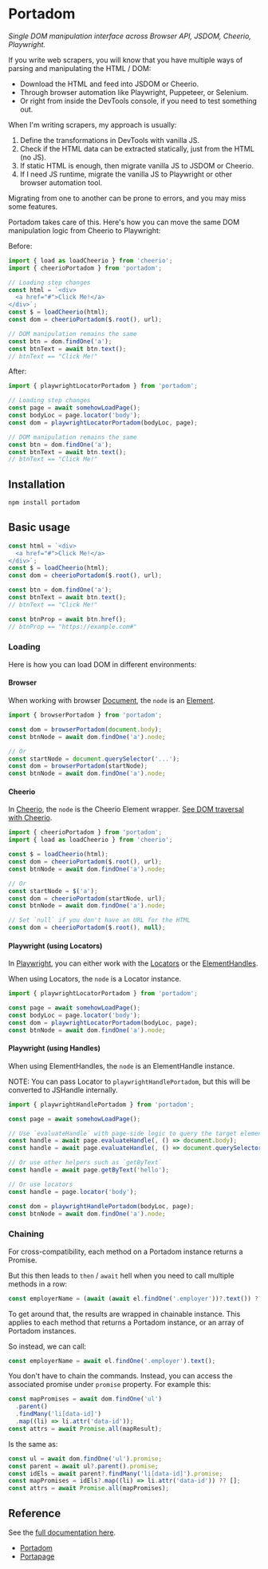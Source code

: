 # Portadom

*Single DOM manipulation interface across Browser API, JSDOM, Cheerio, Playwright.*

If you write web scrapers, you will know that you have multiple ways of parsing and manipulating the HTML / DOM:
- Download the HTML and feed into JSDOM or Cheerio.
- Through browser automation like Playwright, Puppeteer, or Selenium.
- Or right from inside the DevTools console, if you need to test something out.

When I'm writing scrapers, my approach is usually:
1. Define the transformations in DevTools with vanilla JS.
2. Check if the HTML data can be extracted statically, just from the HTML (no JS).
3. If static HTML is enough, then migrate vanilla JS to JSDOM or Cheerio.
4. If I need JS runtime, migrate the vanilla JS to Playwright or other browser automation tool.

Migrating from one to another can be prone to errors, and you may miss some features.

Portadom takes care of this. Here's how you can move the same DOM manipulation logic from Cheerio to Playwright:

Before:

```js
import { load as loadCheerio } from 'cheerio';
import { cheerioPortadom } from 'portadom';

// Loading step changes
const html = `<div>
  <a href="#">Click Me!</a>
</div>`;
const $ = loadCheerio(html);
const dom = cheerioPortadom($.root(), url);

// DOM manipulation remains the same
const btn = dom.findOne('a');
const btnText = await btn.text();
// btnText == "Click Me!"
```

After:

```js
import { playwrightLocatorPortadom } from 'portadom';

// Loading step changes
const page = await somehowLoadPage();
const bodyLoc = page.locator('body');
const dom = playwrightLocatorPortadom(bodyLoc, page);

// DOM manipulation remains the same
const btn = dom.findOne('a');
const btnText = await btn.text();
// btnText == "Click Me!"
```

## Installation

```sh
npm install portadom
```

## Basic usage

```js
const html = `<div>
  <a href="#">Click Me!</a>
</div>`;
const $ = loadCheerio(html);
const dom = cheerioPortadom($.root(), url);

const btn = dom.findOne('a');
const btnText = await btn.text();
// btnText == "Click Me!"

const btnProp = await btn.href();
// btnProp == "https://example.com#"
```

### Loading

Here is how you can load DOM in different environments:

#### Browser

When working with browser [Document](https://developer.mozilla.org/en-US/docs/Web/API/Document), the `node` is an [Element](https://developer.mozilla.org/en-US/docs/Web/API/Element).

```js
import { browserPortadom } from 'portadom';

const dom = browserPortadom(document.body);
const btnNode = await dom.findOne('a').node;

// Or
const startNode = document.querySelector('...');
const dom = browserPortadom(startNode);
const btnNode = await dom.findOne('a').node;
```

#### Cheerio

In [Cheerio](https://cheerio.js.org/), the `node` is the Cheerio Element wrapper. [See DOM traversal with Cheerio](https://cheerio.js.org/docs/basics/traversing).

```js
import { cheerioPortadom } from 'portadom';
import { load as loadCheerio } from 'cheerio';

const $ = loadCheerio(html);
const dom = cheerioPortadom($.root(), url);
const btnNode = await dom.findOne('a').node;

// Or
const startNode = $('a');
const dom = cheerioPortadom(startNode, url);
const btnNode = await dom.findOne('a').node;

// Set `null` if you don't have an URL for the HTML
const dom = cheerioPortadom($.root(), null);
```

#### Playwright (using Locators)

In [Playwright](https://cheerio.js.org/), you can either work with the [Locators](https://playwright.dev/docs/api/class-locator) or the [ElementHandles](https://playwright.dev/docs/api/class-elementhandle).

When using Locators, the `node` is a Locator instance.

```js
import { playwrightLocatorPortadom } from 'portadom';

const page = await somehowLoadPage();
const bodyLoc = page.locator('body');
const dom = playwrightLocatorPortadom(bodyLoc, page);
const btnNode = await dom.findOne('a').node;
```

#### Playwright (using Handles)

When using ElementHandles, the `node` is an ElementHandle instance.

NOTE: You can pass Locator to `playwrightHandlePortadom`, but this will be converted to JSHandle internally.

```js
import { playwrightHandlePortadom } from 'portadom';

const page = await somehowLoadPage();

// Use `evaluateHandle` with page-side logic to query the target element
const handle = await page.evaluateHandle(, () => document.body);
const handle = await page.evaluateHandle(, () => document.querySelector('.myClass'));

// Or use other helpers such as `getByText`
const handle = await page.getByText('hello');

// Or use locators
const handle = page.locator('body');

const dom = playwrightHandlePortadom(bodyLoc, page);
const btnNode = await dom.findOne('a').node;
```

### Chaining

For cross-compatibility, each method on a Portadom instance returns
a Promise.

But this then leads to `then` / `await` hell when you need to call multiple methods in a row:

```js
const employerName = (await (await el.findOne('.employer'))?.text()) ?? null;
```

To get around that, the results are wrapped in chainable instance. This applies to each method that returns a Portadom instance, or an array of Portadom instances.

So instead, we can call:

```js
const employerName = await el.findOne('.employer').text();
```

You don't have to chain the commands. Instead, you can access the associated promise under `promise` property. For example this:

```js
const mapPromises = await dom.findOne('ul')
  .parent()
  .findMany('li[data-id]')
  .map((li) => li.attr('data-id'));
const attrs = await Promise.all(mapResult);
```

Is the same as:

```js
const ul = await dom.findOne('ul').promise;
const parent = await ul?.parent().promise;
const idEls = await parent?.findMany('li[data-id]').promise;
const mapPromises = idEls?.map((li) => li.attr('data-id')) ?? [];
const attrs = await Promise.all(mapPromises);
```

## Reference

See the [full documentation here](./docs/typedoc/modules.md).
- [Portadom](./docs/typedoc/interfaces/Portadom.md)
- [Portapage](./docs/typedoc/interfaces/Portapage.md)
